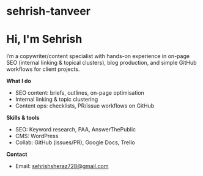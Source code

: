 # sehrish-tanveer
# Hi, I'm Sehrish 
I’m a copywriter/content specialist with hands-on experience in on-page SEO (internal linking & topical clusters), blog production, and simple GitHub workflows for client projects.

**What I do**
- SEO content: briefs, outlines, on-page optimisation
- Internal linking & topic clustering
- Content ops: checklists, PR/issue workflows on GitHub
  
**Skills & tools**
- SEO: Keyword research, PAA, AnswerThePublic
- CMS: WordPress
- Collab: GitHub (issues/PR), Google Docs, Trello

**Contact**
- Email: sehrishsheraz728@gmail.com

